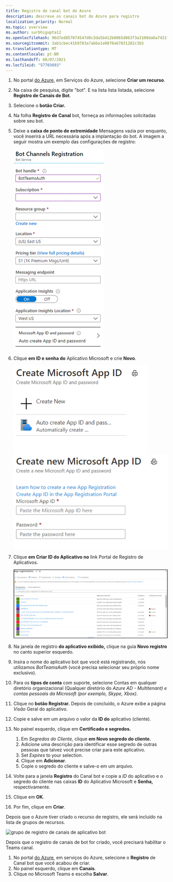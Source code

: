 ```yaml
---
title: Registro de canal bot do Azure
description: descreve os canais bot do Azure para registro
localization_priority: Normal
ms.topic: overview
ms.author: surbhigupta12
ms.openlocfilehash: 96d7ed857074547d0c3da5b412b8065d063f3a3100da6a7431fd65879bfa91ff
ms.sourcegitcommit: 3ab1cbec41b9783a7abba1e0870a67831282c3b5
ms.translationtype: MT
ms.contentlocale: pt-BR
ms.lasthandoff: 08/07/2021
ms.locfileid: "57703693"
---
```

1. No portal [do Azure](https://ms.portal.azure.com/#home), em Serviços do Azure, selecione **Criar um recurso**.
1. Na caixa de pesquisa, digite "bot". E na lista lista listada, selecione **Registro de Canais de Bot**.
1. Selecione o **botão Criar.**
1. Na folha **Registro de Canal** bot, forneça as informações solicitadas sobre seu bot.
1. Deixe a **caixa de ponto de extremidade** Mensagens vazia por enquanto, você inserirá a URL necessária após a implantação do bot. A imagem a seguir mostra um exemplo das configurações de registro:

    ![registro de canais de aplicativo bot](../../assets/images/authentication/auth-bot-channels-registration.png)

1. Clique **em ID e senha do** Aplicativo Microsoft e crie **Novo**.

    ![Criar a ID do Aplicativo Microsoft ](../../assets/images/authentication/CreateMicrosoftAppID.png) ![ Criar nova ID do Aplicativo Microsoft](../../assets/images/authentication/CreateNewMicrosoftAppID.png)    

1. Clique **em Criar ID do Aplicativo no** link Portal de Registro de Aplicativos.

   ![Registros de aplicativos](../../assets/images/authentication/AppRegistration.png)
   
1. Na janela de registro **do aplicativo exibido,** clique na guia **Novo registro** no canto superior esquerdo.
1. Insira o nome do aplicativo bot que você está registrando, nós utilizamos *BotTeamsAuth* (você precisa selecionar seu próprio nome exclusivo).
1. Para os **tipos de conta** com suporte, selecione Contas em qualquer diretório organizacional (Qualquer diretório do *Azure AD - Multitenant) e contas pessoais da Microsoft (por exemplo, Skype, Xbox)*.
1. Clique no **botão Registrar.** Depois de concluído, o Azure exibe a página *Visão* Geral do aplicativo.
1. Copie e salve em um arquivo o valor da **ID do** aplicativo (cliente).
1. No painel esquerdo, clique em **Certificado e segredos.**
    1. Em *Segredos do Cliente,* clique **em Novo segredo do cliente.**
    1. Adicione uma descrição para identificar esse segredo de outras pessoas que talvez você precise criar para este aplicativo.
    1. Set *Expires* to your selection.
    1. Clique em **Adicionar**.
    1. Copie o segredo do cliente e salve-o em um arquivo.
1. Volte para a janela **Registro** do Canal bot  e copie a *ID* do aplicativo e o segredo do cliente nas caixas **ID** do Aplicativo Microsoft e **Senha,** respectivamente.
1. Clique em **OK**.
1. Por fim, clique em **Criar**.

Depois que o Azure tiver criado o recurso de registro, ele será incluído na lista de grupos de recursos.  

![grupo de registro de canais de aplicativo bot](~/assets/images/authentication/auth-bot-channels-registration-group.PNG)

Depois que o registro de canais de bot for criado, você precisará habilitar o Teams canal.

1. No portal [do Azure](https://ms.portal.azure.com/#home), em serviços do Azure, selecione o **Registro** de Canal bot que você acabou de criar.
1. No painel esquerdo, clique em **Canais**.
1. Clique no Microsoft Teams e escolha **Salvar**.
